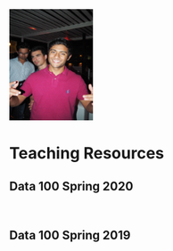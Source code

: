 <img src='../image.jpg' width="150" height="200" />

# Teaching Resources

## Data 100 Spring 2020

<br>

## Data 100 Spring 2019
